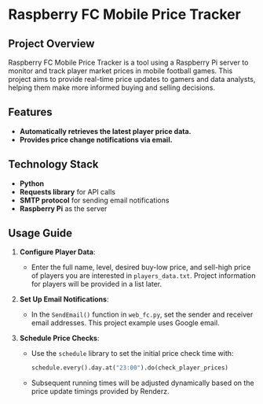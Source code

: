# Raspberry FC Mobile Price Tracker

## Project Overview
Raspberry FC Mobile Price Tracker is a tool using a Raspberry Pi server to monitor and track player market prices in mobile football games. This project aims to provide real-time price updates to gamers and data analysts, helping them make more informed buying and selling decisions.

## Features
- **Automatically retrieves the latest player price data.**
- **Provides price change notifications via email.**

## Technology Stack
- **Python**
- **Requests library** for API calls
- **SMTP protocol** for sending email notifications
- **Raspberry Pi** as the server

## Usage Guide

1. **Configure Player Data**:
   - Enter the full name, level, desired buy-low price, and sell-high price of players you are interested in `players_data.txt`. Project information for players will be provided in a list later.

2. **Set Up Email Notifications**:
   - In the `SendEmail()` function in `web_fc.py`, set the sender and receiver email addresses. This project example uses Google email.

3. **Schedule Price Checks**:
   - Use the `schedule` library to set the initial price check time with:
     ```python
     schedule.every().day.at("23:00").do(check_player_prices)
     ```
   - Subsequent running times will be adjusted dynamically based on the price update timings provided by Renderz.

